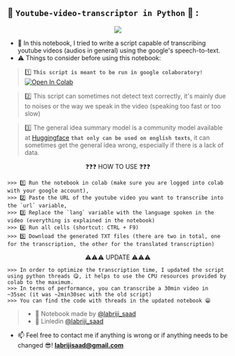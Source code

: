 ## 🎥 `Youtube-video-transcriptor in Python` 🐍 :
<p align="center">
  <img src="https://user-images.githubusercontent.com/74627083/181471696-3de07398-b0d3-4a78-9fb9-06c49528b5c6.png" />
</p>

- 🎯 In this notebook, I tried to write a script capable of transcribing youtube videos (audios in general) using the google's speech-to-text.
- ⚠️ Things to consider before using this notebook:
 > 1️⃣ **`This script is meant to be run in google colaboratory!`**  <a href="https://colab.research.google.com/github/labrijisaad/Youtube-video-transcriptor" target="_parent"><img src="https://colab.research.google.com/assets/colab-badge.svg" alt="Open In Colab"/></a>
 
 > 2️⃣ This script can sometimes not detect text correctly, it's mainly due to noises or the way we speak in the video (speaking too fast or too slow)
 
 > 3️⃣ The general idea summary model is a community model available at [Huggingface](https://huggingface.co/) **`that only can be used on english texts`**, it can sometimes get the general idea wrong, especially if there is a lack of data.
 

<p align="center">❓❓❓ HOW TO USE ❓❓❓</p>

```
>>> 1️⃣ Run the notebook in colab (make sure you are logged into colab with your google account),
>>> 2️⃣ Paste the URL of the youtube video you want to transcribe into the `url` variable,
>>> 3️⃣ Replace the `lang` variable with the language spoken in the video (everything is explained in the notebook)
>>> 4️⃣ Run all cells (shortcut: CTRL + F9)
>>> 5️⃣ Download the generated TXT files (there are two in total, one for the transcription, the other for the translated transcription)
```

<p align="center">⚠️⚠️⚠️ UPDATE ⚠️⚠️⚠️</p>

```
>>> In order to optimize the transcription time, I updated the script using python threads 😋, it helps to use the CPU resources provided by colab to the maximum.
>>> In terms of performance, you can transcribe a 30min video in ~35sec (it was ~2min30sec with the old script)
>>> You can find the code with threads in the updated notebook 😁
```

> - 🙌 Notebook made by [@labriji_saad](https://github.com/labrijisaad)
> - 🔗 Linledin [@labriji_saad](https://www.linkedin.com/in/labrijisaad/)
- 📫 Feel free to contact me if anything is wrong or if anything needs to be changed 😎!  **labrijisaad@gmail.com**
